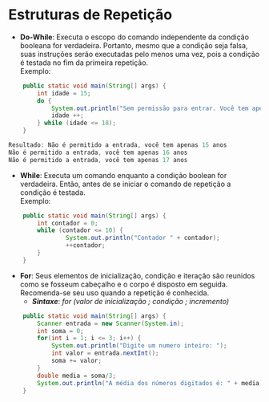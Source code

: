 # Estruturas de Repetição

* **Do-While**: Executa o escopo do comando independente da condição booleana for verdadeira. Portanto, mesmo que a condição seja falsa, suas instruções serão executadas pelo menos uma vez, pois a condição é testada no fim da primeira repetição.  
Exemplo: 
~~~java
    public static void main(String[] args) {
        int idade = 15;
        do {
            System.out.println("Sem permissão para entrar. Você tem apenas " + idade + " anos.");
            idade ++;
        } while (idade <= 18);
    }

Resultado: Não é permitido a entrada, você tem apenas 15 anos
Não é permitido a entrada, você tem apenas 16 anos
Não é permitido a entrada, você tem apenas 17 anos
~~~


* **While**: Executa um comando enquanto a condição boolean for verdadeira. Então, antes de se iniciar o comando de repetição a condição é testada.  
Exemplo:
~~~java
    public static void main(String[] args) {
        int contador = 0;
        while (contador <= 10) {
                System.out.println("Contador " + contador);
                ++contador;
        }
    }
~~~


* **For**: Seus elementos de inicialização, condição e iteração são reunidos como se fosseum cabeçalho e o corpo é disposto em seguida. Recomenda-se seu uso quando a repetição é conhecida.  
    * ***Sintaxe***: *for (valor de inicialização ; condição ; incremento)* 

~~~java 
    public static void main(String[] args) {
        Scanner entrada = new Scanner(System.in);
        int soma = 0;
        for(int i = 1; i <= 3; i++) { 
            System.out.println("Digite um numero inteiro: ");
            int valor = entrada.nextInt();
            soma += valor;
        }
        double media = soma/3;
        System.out.println("A média dos números digitados é: " + media);
    }
~~~